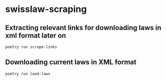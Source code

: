 # swisslaw-scraping

## Extracting relevant links for downloading laws in xml format later on

```shell
poetry run scrape-links
```

## Downloading current laws in XML format

```shell
poetry run load-laws
```

